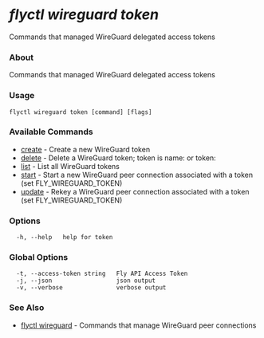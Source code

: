 # _flyctl wireguard token_

Commands that managed WireGuard delegated access tokens

### About

Commands that managed WireGuard delegated access tokens

### Usage
```
flyctl wireguard token [command] [flags]
```

### Available Commands
* [create](/docs/flyctl/wireguard-token-create/)	 - Create a new WireGuard token
* [delete](/docs/flyctl/wireguard-token-delete/)	 - Delete a WireGuard token; token is name:<name> or token:<token>
* [list](/docs/flyctl/wireguard-token-list/)	 - List all WireGuard tokens
* [start](/docs/flyctl/wireguard-token-start/)	 - Start a new WireGuard peer connection associated with a token (set FLY_WIREGUARD_TOKEN)
* [update](/docs/flyctl/wireguard-token-update/)	 - Rekey a WireGuard peer connection associated with a token (set FLY_WIREGUARD_TOKEN)

### Options

```
  -h, --help   help for token
```

### Global Options

```
  -t, --access-token string   Fly API Access Token
  -j, --json                  json output
  -v, --verbose               verbose output
```

### See Also

* [flyctl wireguard](/docs/flyctl/wireguard/)	 - Commands that manage WireGuard peer connections

